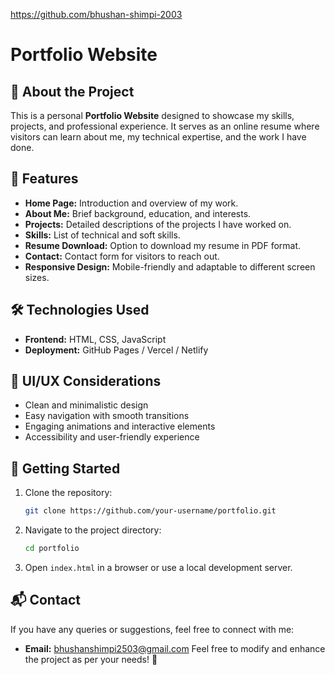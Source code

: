 https://github.com/bhushan-shimpi-2003
# Portfolio Website

## 📌 About the Project
This is a personal **Portfolio Website** designed to showcase my skills, projects, and professional experience. It serves as an online resume where visitors can learn about me, my technical expertise, and the work I have done.

## 🚀 Features
- **Home Page:** Introduction and overview of my work.
- **About Me:** Brief background, education, and interests.
- **Projects:** Detailed descriptions of the projects I have worked on.
- **Skills:** List of technical and soft skills.
- **Resume Download:** Option to download my resume in PDF format.
- **Contact:** Contact form for visitors to reach out.
- **Responsive Design:** Mobile-friendly and adaptable to different screen sizes.

## 🛠️ Technologies Used
- **Frontend:** HTML, CSS, JavaScript
- **Deployment:** GitHub Pages / Vercel / Netlify

## 🎨 UI/UX Considerations
- Clean and minimalistic design
- Easy navigation with smooth transitions
- Engaging animations and interactive elements
- Accessibility and user-friendly experience

## 🚀 Getting Started
1. Clone the repository:
   ```sh
   git clone https://github.com/your-username/portfolio.git
   ```
2. Navigate to the project directory:
   ```sh
   cd portfolio
   ```
3. Open `index.html` in a browser or use a local development server.

## 📬 Contact
If you have any queries or suggestions, feel free to connect with me:
- **Email:** bhushanshimpi2503@gmail.com
Feel free to modify and enhance the project as per your needs! 🚀


